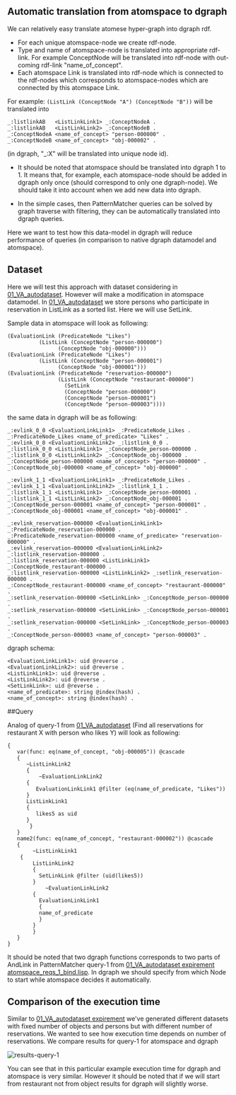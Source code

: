 ﻿## Automatic translation from atomspace to dgraph

We can relatively easy translate atomese hyper-graph into dgraph rdf.

- For each unique atomspace-node we create rdf-node.
- Type and name of atomspace-node is translated into appropriate
rdf-link. For example ConceptNode will be translated into
rdf-node with out-coming rdf-link "name_of_concept". 
- Each atomspace Link is translated into rdf-node which is connected
to the rdf-nodes which corresponds to atomspace-nodes which are
connected by this atomspace Link. 

For example:
```(ListLink (ConceptNode "A") (ConceptNode "B"))``` will be
translated into


```
_:listlinkAB   <ListLinkLink1> _:ConceptNodeA .
_:listlinkAB   <ListLinkLink2> _:ConceptNodeB .
_:ConceptNodeA <name_of_concept> "person-000000" .
_:ConceptNodeB <name_of_concept> "obj-000002" .
```

(in dgraph, "_:X" will be translated into unique node id).

- It should be noted that atomspace should be translated into dgraph 1
to 1. It means that, for example, each  atomspace-node should be added
in dgraph only once (should correspond to only one dgraph-node). We
should take it into account when we add new data into dgraph. 

- In the simple cases, then PatternMatcher queries can be solved by
graph traverse with filtering, they can be automatically translated
into dgraph queries.


Here we want to test how this data-model in dgraph will reduce
performance of queries (in comparison to native dgraph datamodel and
atomspace). 

## Dataset

Here we will test this approach with dataset considering in
[01_VA_autodataset](../01_VA_autodataset). However will make a modification
in atomspace datamodel. In [01_VA_autodataset](../01_VA_autodataset)
we store persons who participate in reservation in ListLink as a
sorted list. Here we will use SetLink.

Sample data in atomspace will look as following:
```
(EvaluationLink (PredicateNode "Likes") 
          (ListLink (ConceptNode "person-000000") 
	            (ConceptNode "obj-000000")))
(EvaluationLink (PredicateNode "Likes") 
          (ListLink (ConceptNode "person-000001") 
	            (ConceptNode "obj-000001")))
(EvaluationLink (PredicateNode "reservation-000000") 
                (ListLink (ConceptNode "restaurant-000000") 
		          (SetLink
			      (ConceptNode "person-000000")
			      (ConceptNode "person-000001") 
			      (ConceptNode "person-000003"))))
```


the same data in dgraph will be as following:
```
_:evlink_0_0 <EvaluationLinkLink1> _:PredicateNode_Likes .
_:PredicateNode_Likes <name_of_predicate> "Likes" .
_:evlink_0_0 <EvaluationLinkLink2> _:listlink_0_0 .
_:listlink_0_0 <ListLinkLink1> _:ConceptNode_person-000000 .
_:listlink_0_0 <ListLinkLink2> _:ConceptNode_obj-000000 .
_:ConceptNode_person-000000 <name_of_concept> "person-000000" .
_:ConceptNode_obj-000000 <name_of_concept> "obj-000000" .

_:evlink_1_1 <EvaluationLinkLink1> _:PredicateNode_Likes .
_:evlink_1_1 <EvaluationLinkLink2> _:listlink_1_1 .
_:listlink_1_1 <ListLinkLink1> _:ConceptNode_person-000001 .
_:listlink_1_1 <ListLinkLink2> _:ConceptNode_obj-000001 .
_:ConceptNode_person-000001 <name_of_concept> "person-000001" .
_:ConceptNode_obj-000001 <name_of_concept> "obj-000001" .

_:evlink_reservation-000000 <EvaluationLinkLink1> _:PredicateNode_reservation-000000 .
_:PredicateNode_reservation-000000 <name_of_predicate> "reservation-000000" .
_:evlink_reservation-000000 <EvaluationLinkLink2> _:listlink_reservation-000000 .
_:listlink_reservation-000000 <ListLinkLink1> _:ConceptNode_restaurant-000000 .
_:listlink_reservation-000000 <ListLinkLink2> _:setlink_reservation-000000 .
_:ConceptNode_restaurant-000000 <name_of_concept> "restaurant-000000" .
_:setlink_reservation-000000 <SetLinkLink> _:ConceptNode_person-000000 .
_:setlink_reservation-000000 <SetLinkLink> _:ConceptNode_person-000001 .
_:setlink_reservation-000000 <SetLinkLink> _:ConceptNode_person-000003 .
_:ConceptNode_person-000003 <name_of_concept> "person-000003" .

```

dgraph schema:
```
<EvaluationLinkLink1>: uid @reverse .
<EvaluationLinkLink2>: uid @reverse .
<ListLinkLink1>: uid @reverse .
<ListLinkLink2>: uid @reverse .
<SetLinkLink>: uid @reverse .
<name_of_predicate>: string @index(hash) .
<name_of_concept>: string @index(hash) .
```


##Query

Analog of query-1 from [01_VA_autodataset](../01_VA_autodataset) (Find
all reservations for restaurant X with person who likes Y) will look
as following:

```
{
   var(func: eq(name_of_concept, "obj-000005")) @cascade 
   {  
      ~ListLinkLink2 
      {
          ~EvaluationLinkLink2
	  {
	     EvaluationLinkLink1 @filter (eq(name_of_predicate, "Likes"))
	  }
	  ListLinkLink1
	  {
	     likes5 as uid
	  }
       }
   }
   name2(func: eq(name_of_concept, "restaurant-000002")) @cascade
   {
        ~ListLinkLink1
	{
	    ListLinkLink2
	    {
	      SetLinkLink @filter (uid(likes5))
	    }
            ~EvaluationLinkLink2
	    {
	      EvaluationLinkLink1
	      {
	      name_of_predicate
	      }
	    }
        }
   }
}
```
It should be noted that two dgraph functions corresponds to two parts
of AndLink in PatternMatcher query-1 from
[01_VA_autodataset expirement](../01_VA_autodataset)
[atomspace_reqs_1_bind.lisp](../01_VA_autodataset/atomspace_reqs_1_bind.lisp).
In dgraph we should specify from which Node to start while atomspace
decides it automatically.


## Comparison of the execution time

Similar to [01_VA_autodataset expirement](../01_VA_autodataset) we've generated different datasets with fixed number of objects and persons but with different number of reservations. We wanted to see how execution time depends on number of reservations. We compare results for query-1 for atomspace and dgraph

![results-query-1](time_check/req1.png)


You can see that in this particular example execution time for dgraph and atomspace is very similar. However it should be noted that if we will start from restaurant not from object results for dgraph will slightly worse.

